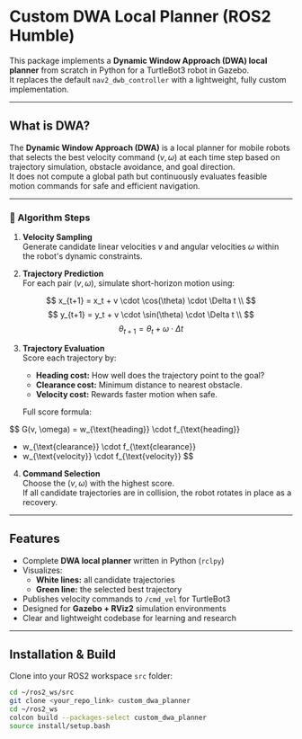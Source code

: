 # Custom DWA Local Planner (ROS2 Humble)

This package implements a **Dynamic Window Approach (DWA) local planner** from scratch in Python for a TurtleBot3 robot in Gazebo.  
It replaces the default `nav2_dwb_controller` with a lightweight, fully custom implementation.

---

## What is DWA?

The **Dynamic Window Approach (DWA)** is a local planner for mobile robots that selects the best velocity command $(v, \omega)$ at each time step based on trajectory simulation, obstacle avoidance, and goal direction.  
It does not compute a global path but continuously evaluates feasible motion commands for safe and efficient navigation.

---

### 🔹 Algorithm Steps

1. **Velocity Sampling**  
   Generate candidate linear velocities $v$ and angular velocities $\omega$ within the robot's dynamic constraints.

2. **Trajectory Prediction**  
   For each pair $(v, \omega)$, simulate short-horizon motion using:

$$
x_{t+1} = x_t + v \cdot \cos(\theta) \cdot \Delta t \\
$$
$$
y_{t+1} = y_t + v \cdot \sin(\theta) \cdot \Delta t \\
$$
$$
\theta_{t+1} = \theta_t + \omega \cdot \Delta t
$$

3. **Trajectory Evaluation**  
   Score each trajectory by:
   - **Heading cost:** How well does the trajectory point to the goal?  
   - **Clearance cost:** Minimum distance to nearest obstacle.  
   - **Velocity cost:** Rewards faster motion when safe.

   Full score formula:

$$
G(v, \omega) = w_{\text{heading}} \cdot f_{\text{heading}} 
+ w_{\text{clearance}} \cdot f_{\text{clearance}} 
+ w_{\text{velocity}} \cdot f_{\text{velocity}}
$$

4. **Command Selection**  
   Choose the $(v, \omega)$ with the highest score.  
   If all candidate trajectories are in collision, the robot rotates in place as a recovery.

---

## Features

- Complete **DWA local planner** written in Python (`rclpy`)
- Visualizes:
  - **White lines:** all candidate trajectories
  - **Green line:** the selected best trajectory
- Publishes velocity commands to `/cmd_vel` for TurtleBot3
- Designed for **Gazebo + RViz2** simulation environments
- Clear and lightweight codebase for learning and research

---

## Installation & Build

Clone into your ROS2 workspace `src` folder:

```bash
cd ~/ros2_ws/src
git clone <your_repo_link> custom_dwa_planner
cd ~/ros2_ws
colcon build --packages-select custom_dwa_planner
source install/setup.bash
